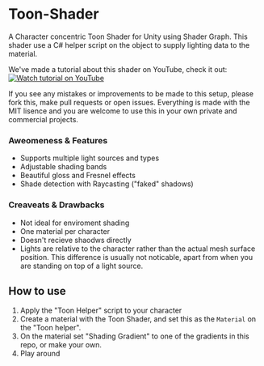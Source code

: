 # Toon-Shader
A Character concentric Toon Shader for Unity using Shader Graph.
This shader use a C# helper script on the object to supply lighting data to the material.

We've made a tutorial about this shader on YouTube, check it out:
[![Watch tutorial on YouTube](https://img.youtube.com/vi/0CzdmJVkGKk/0.jpg)](https://www.youtube.com/watch?v=0CzdmJVkGKk)

If you see any mistakes or improvements to be made to this setup, please fork this, make pull requests or open issues.
Everything is made with the MIT lisence and you are welcome to use this in your own private and commercial projects.

### Aweomeness & Features
- Supports multiple light sources and types
- Adjustable shading bands
- Beautiful gloss and Fresnel effects
- Shade detection with Raycasting ("faked" shadows)

### Creaveats & Drawbacks
- Not ideal for enviroment shading
- One material per character
- Doesn't recieve shaodws directly
- Lights are relative to the character rather than the actual mesh surface position. This difference is usually not noticable, apart from when you are standing on top of a light source.

## How to use
1. Apply the "Toon Helper" script to your character
2. Create a material with the Toon Shader, and set this as the `Material` on the "Toon helper".
3. On the material set "Shading Gradient" to one of the gradients in this repo, or make your own.
4. Play around
